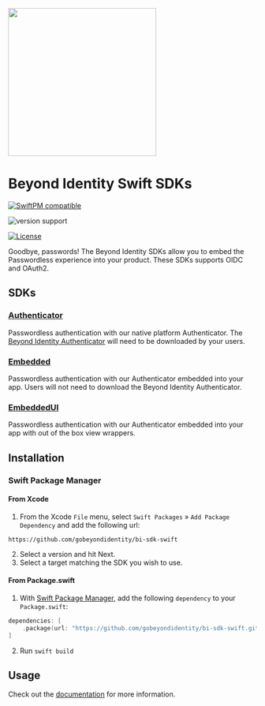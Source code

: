 <img src="https://user-images.githubusercontent.com/238738/173244201-e403272c-fa59-4122-91a2-eba4614b8081.svg" width="300px">

# Beyond Identity Swift SDKs

[![SwiftPM compatible](https://img.shields.io/badge/SwiftPM-compatible-brightgreen.svg?style=flat)](https://swift.org/package-manager)

![version support](https://img.shields.io/badge/Version%20Support-iOS%2012%20and%20above-blueviolet)

[![License](https://img.shields.io/badge/License-Apache%202.0-blue.svg)](https://opensource.org/licenses/Apache-2.0)

Goodbye, passwords! The Beyond Identity SDKs allow you to embed the Passwordless experience into your product. These SDKs supports OIDC and OAuth2.

## SDKs

### [Authenticator](https://developer.beyondidentity.com/docs/ios-swift-authenticator-sdk)

Passwordless authentication with our native platform Authenticator. The [Beyond Identity Authenticator](https://app.byndid.com/downloads) will need to be downloaded by your users.

### [Embedded](https://developer.beyondidentity.com/docs/ios-swift-embedded-sdk)

Passwordless authentication with our Authenticator embedded into your app. Users will not need to download the Beyond Identity Authenticator.

### [EmbeddedUI](https://developer.beyondidentity.com/docs/ios-swift-embedded-with-ui)

Passwordless authentication with our Authenticator embedded into your app with out of the box view wrappers.

## Installation

### Swift Package Manager

#### From Xcode

1. From the Xcode `File` menu, select `Swift Packages` » `Add Package Dependency` and add the following url:

```
https://github.com/gobeyondidentity/bi-sdk-swift
```

2. Select a version and hit Next.
3. Select a target matching the SDK you wish to use.

#### From Package.swift

1. With [Swift Package Manager](https://swift.org/package-manager),
   add the following `dependency` to your `Package.swift`:

```swift
dependencies: [
    .package(url: "https://github.com/gobeyondidentity/bi-sdk-swift.git", from: [version])
]
```

2. Run `swift build`

## Usage

Check out the [documentation](https://developer.beyondidentity.com) for more information.
